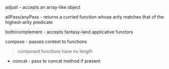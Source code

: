 adjust - accepts an array-like object

allPass/anyPass - returns a curried function whose arity matches that of the highest-arity predicate

both/complement - accepts fantasy-land applicative functors

compose - passes context to functions

> composed functions have no length

- concat - pass to concat method if present
